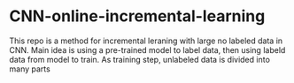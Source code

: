 # CNN-online-incremental-learning

This repo is a method for incremental leraning with large no labeled data in CNN. Main idea is using a pre-trained model to label data, then using labeld data from model to train. As training step, unlabeled data is divided into many parts
